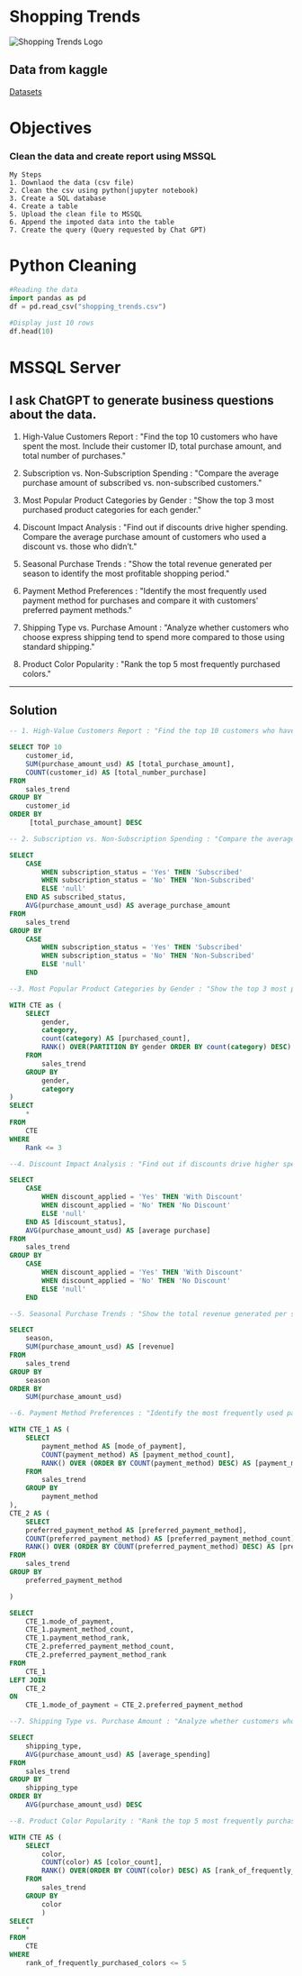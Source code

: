 # Shopping Trends
![Shopping Trends Logo](https://github.com/ctian5505/Shopping_Trends/blob/main/Online-Shopping-Trends-What-Do-Recent-Reports-Suggest-About-Online-Shopper-Behavior-Globally-3.jpg)

## Data from kaggle
[Datasets](https://www.kaggle.com/datasets/sresthajain/shopping-trends-dataset)

# Objectives
### Clean the data and create report using MSSQL

```
My Steps
1. Downlaod the data (csv file)
2. Clean the csv using python(jupyter notebook)
3. Create a SQL database
4. Create a table
5. Upload the clean file to MSSQL
6. Append the impoted data into the table
7. Create the query (Query requested by Chat GPT)

```
# Python Cleaning
```py
#Reading the data
import pandas as pd
df = pd.read_csv("shopping_trends.csv")

#Display just 10 rows
df.head(10)
```


# MSSQL Server
## I ask ChatGPT to generate business questions about the data.
1. High-Value Customers Report : "Find the top 10 customers who have spent the most. Include their customer ID, total purchase amount, and total number of purchases."

2. Subscription vs. Non-Subscription Spending : "Compare the average purchase amount of subscribed vs. non-subscribed customers."

3. Most Popular Product Categories by Gender : "Show the top 3 most purchased product categories for each gender."

4. Discount Impact Analysis : "Find out if discounts drive higher spending. Compare the average purchase amount of customers who used a discount vs. those who didn’t."

5. Seasonal Purchase Trends : "Show the total revenue generated per season to identify the most profitable shopping period."

6. Payment Method Preferences : "Identify the most frequently used payment method for purchases and compare it with customers' preferred payment methods."

7. Shipping Type vs. Purchase Amount : "Analyze whether customers who choose express shipping tend to spend more compared to those using standard shipping."

8. Product Color Popularity : "Rank the top 5 most frequently purchased colors."
___

## Solution
```sql
-- 1. High-Value Customers Report : "Find the top 10 customers who have spent the most. Include their customer ID, total purchase amount, and total number of purchases."

SELECT TOP 10 
	customer_id,
	SUM(purchase_amount_usd) AS [total_purchase_amount],
	COUNT(customer_id) AS [total_number_purchase]
FROM
	sales_trend
GROUP BY
	customer_id
ORDER BY
	 [total_purchase_amount] DESC
```

```sql
-- 2. Subscription vs. Non-Subscription Spending : "Compare the average purchase amount of subscribed vs. non-subscribed customers."

SELECT 
    CASE 
        WHEN subscription_status = 'Yes' THEN 'Subscribed'
        WHEN subscription_status = 'No' THEN 'Non-Subscribed'
        ELSE 'null'
    END AS subscribed_status,  
    AVG(purchase_amount_usd) AS average_purchase_amount
FROM 
	sales_trend
GROUP BY 
	CASE 
        WHEN subscription_status = 'Yes' THEN 'Subscribed'
        WHEN subscription_status = 'No' THEN 'Non-Subscribed'
        ELSE 'null'
    END
```

```sql
--3. Most Popular Product Categories by Gender : "Show the top 3 most purchased product categories for each gender."

WITH CTE as (
	SELECT
		gender,
		category,
		count(category) AS [purchased_count],
		RANK() OVER(PARTITION BY gender ORDER BY count(category) DESC) AS [Rank]
	FROM
		sales_trend
	GROUP BY
		gender,
		category
)
SELECT 
	* 
FROM 
	CTE
WHERE
	Rank <= 3

```

```sql
--4. Discount Impact Analysis : "Find out if discounts drive higher spending. Compare the average purchase amount of customers who used a discount vs. those who didn’t."

SELECT 
	CASE
		WHEN discount_applied = 'Yes' THEN 'With Discount'
		WHEN discount_applied = 'No' THEN 'No Discount'
		ELSE 'null'
	END AS [discount_status],
	AVG(purchase_amount_usd) AS [average purchase]
FROM
	sales_trend
GROUP BY
	CASE
		WHEN discount_applied = 'Yes' THEN 'With Discount'
		WHEN discount_applied = 'No' THEN 'No Discount'
		ELSE 'null'
	END

```

```sql
--5. Seasonal Purchase Trends : "Show the total revenue generated per season to identify the most profitable shopping period."

SELECT
	season,
	SUM(purchase_amount_usd) AS [revenue]
FROM
	sales_trend
GROUP BY
	season
ORDER BY
	SUM(purchase_amount_usd)

```

```sql
--6. Payment Method Preferences : "Identify the most frequently used payment method for purchases and compare it with customers' preferred payment methods."

WITH CTE_1 AS (
	SELECT
		payment_method AS [mode_of_payment],
		COUNT(payment_method) AS [payment_method_count],
		RANK() OVER (ORDER BY COUNT(payment_method) DESC) AS [payment_method_rank]
	FROM 
		sales_trend
	GROUP BY
		payment_method
),
CTE_2 AS (
	SELECT
	preferred_payment_method AS [preferred_payment_method],
	COUNT(preferred_payment_method) AS [preferred_payment_method_count],
	RANK() OVER (ORDER BY COUNT(preferred_payment_method) DESC) AS [preferred_payment_method_rank]
FROM 
	sales_trend
GROUP BY
	preferred_payment_method

)

SELECT 
	CTE_1.mode_of_payment,
	CTE_1.payment_method_count,
	CTE_1.payment_method_rank,
	CTE_2.preferred_payment_method_count,
	CTE_2.preferred_payment_method_rank
FROM
	CTE_1
LEFT JOIN
	CTE_2
ON
	CTE_1.mode_of_payment = CTE_2.preferred_payment_method
```

```sql
--7. Shipping Type vs. Purchase Amount : "Analyze whether customers who choose express shipping tend to spend more compared to those using standard shipping."

SELECT
	shipping_type,
	AVG(purchase_amount_usd) AS [average_spending]
FROM
	sales_trend
GROUP BY
	shipping_type
ORDER BY
	AVG(purchase_amount_usd) DESC

```

```sql
--8. Product Color Popularity : "Rank the top 5 most frequently purchased colors."

WITH CTE AS (
	SELECT
		color,
		COUNT(color) AS [color_count],
		RANK() OVER(ORDER BY COUNT(color) DESC) AS [rank_of_frequently_purchased_colors]
	FROM
		sales_trend
	GROUP BY
		color
		)
SELECT
	*
FROM
	CTE
WHERE 
	rank_of_frequently_purchased_colors <= 5
```
